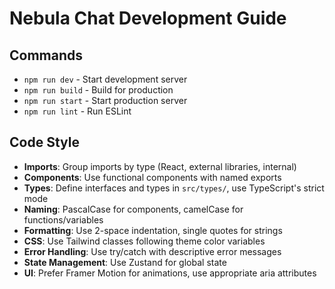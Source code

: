 # Nebula Chat Development Guide

## Commands
- `npm run dev` - Start development server
- `npm run build` - Build for production
- `npm run start` - Start production server
- `npm run lint` - Run ESLint

## Code Style
- **Imports**: Group imports by type (React, external libraries, internal)
- **Components**: Use functional components with named exports
- **Types**: Define interfaces and types in `src/types/`, use TypeScript's strict mode
- **Naming**: PascalCase for components, camelCase for functions/variables
- **Formatting**: Use 2-space indentation, single quotes for strings
- **CSS**: Use Tailwind classes following theme color variables
- **Error Handling**: Use try/catch with descriptive error messages
- **State Management**: Use Zustand for global state
- **UI**: Prefer Framer Motion for animations, use appropriate aria attributes